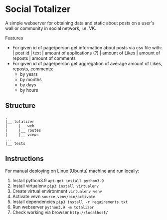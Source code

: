 # Social Totalizer

A simple webserver for obtaining data and static about posts on a user's wall or community in social network, i.e. VK.

Features
* For given id of page/person get information about posts via csv file with:
  | post id
  | text
  | amount of applications (?)
  | amount of Likes
  | amount of reposts
  | amount of comments
* For given id of page/person get aggregation of average amount of Likes, reposts, comments:
    * by years
    * by months
    * by days
    * by hours

## Structure
```buildoutcfg
.
|__ totalizer
|     |__ web
|     |__ routes
|     |__ views
...
|__ tests
```

## Instructions
For manual deploying on Linux (Ubuntu) machine and run locally:
1. Install python3.9 ```apt-get install python3.9```
1. Install virtualenv ```pip3 install virtualenv```
1. Create virtual environment ```virtualenv venv```
1. Activate vevn ```source venv/bin/activate```
1. Install dependencies ```pip3 install -r requirements.txt```
1. Run webserver ```python3.9 -m totalizer```
1. Check working via browser ```http://localhost/```
